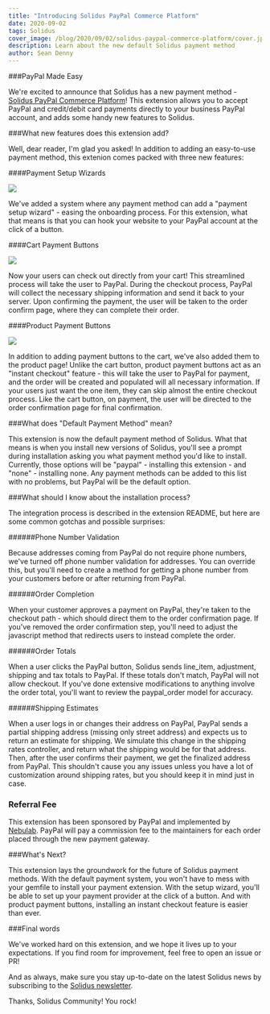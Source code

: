 ```yaml
---
title: "Introducing Solidus PayPal Commerce Platform"
date: 2020-09-02
tags: Solidus
cover_image: /blog/2020/09/02/solidus-paypal-commerce-platform/cover.jpg
description: Learn about the new default Solidus payment method
author: Sean Denny
---
```


###PayPal Made Easy

We're excited to announce that Solidus has a new payment method - [Solidus PayPal Commerce Platform](https://github.com/solidusio-contrib/solidus_paypal_commerce_platform)! This extension allows you to accept PayPal and credit/debit card payments directly to your business PayPal account, and adds some handy new features to Solidus.

###What new features does this extension add?

Well, dear reader, I'm glad you asked! In addition to adding an easy-to-use payment method, this extenion comes packed with three new features:

####Payment Setup Wizards

<img src="/blog/2020/09/02/solidus-paypal-commerce-platform/wizard.png" />

We've added a system where any payment method can add a "payment setup wizard" - easing the onboarding process. For this extension, what that means is that you can hook your website to your PayPal account at the click of a button.

####Cart Payment Buttons

<img src="/blog/2020/09/02/solidus-paypal-commerce-platform/cart.png" />

Now your users can check out directly from your cart! This streamlined process will take the user to PayPal. During the checkout process, PayPal will collect the necessary shipping information and send it back to your server. Upon confirming the payment, the user will be taken to the order confirm page, where they can complete their order. 

####Product Payment Buttons

<img src="/blog/2020/09/02/solidus-paypal-commerce-platform/product.png" />

In addition to adding payment buttons to the cart, we've also added them to the product page! Unlike the cart button, product payment buttons act as an "instant checkout" feature - this will take the user to PayPal for payment, and the order will be created and populated will all necessary information. If your users just want the one item, they can skip almost the entire checkout process. Like the cart button, on payment, the user will be directed to the order confirmation page for final confirmation.

###What does "Default Payment Method" mean?

This extension is now the default payment method of Solidus. What that means is when you install new versions of Solidus, you'll see a prompt during installation asking you what payment method you'd like to install. Currently, those options will be "paypal" - installing this extension - and "none" - installing none. Any payment methods can be added to this list with no problems, but PayPal will be the default option.

###What should I know about the installation process?

The integration process is described in the extension README, but here are some common gotchas and possible surprises:

######Phone Number Validation

Because addresses coming from PayPal do not require phone numbers, we've turned off phone number validation for addresses. You can override this, but you'll need to create a method for getting a phone number from your customers before or after returning from PayPal.

######Order Completion

When your customer approves a payment on PayPal, they're taken to the checkout path - which should direct them to the order confirmation page. If you've removed the order confirmation step, you'll need to adjust the javascript method that redirects users to instead complete the order.

######Order Totals

When a user clicks the PayPal button, Solidus sends line_item, adjustment, shipping and tax totals to PayPal. If these totals don't match, PayPal will not allow checkout. If you've done extensive modifications to anything involve the order total, you'll want to review the paypal_order model for accuracy.

######Shipping Estimates

When a user logs in or changes their address on PayPal, PayPal sends a partial shipping address (missing only street address) and expects us to return an estimate for shipping. We simulate this change in the shipping rates controller, and return what the shipping would be for that address. Then, after the user confirms their payment, we get the finalized address from PayPal. This shouldn't cause you any issues unless you have a lot of customization around shipping rates, but you should keep it in mind just in case.

### Referral Fee

This extension has been sponsored by PayPal and implemented by [Nebulab](https://nebulab.it). PayPal will pay a commission fee to the maintainers for each order placed through the new payment gateway.

###What's Next?

This extension lays the groundwork for the future of Solidus payment methods. With the default payment system, you won't have to mess with your gemfile to install your payment extension. With the setup wizard, you'll be able to set up your payment provider at the click of a button. And with product payment buttons, installing an instant checkout feature is easier than ever.

###Final words

We've worked hard on this extension, and we hope it lives up to your expectations. If you find room for improvement, feel free to open an issue or PR!

And as always, make sure you stay up-to-date on the latest Solidus news by subscribing to the [Solidus newsletter](https://solidus.us13.list-manage.com/subscribe/post?u=679f4835b2683d59bc5762ec3&id=3ce07e9582).


Thanks, Solidus Community! You rock!
